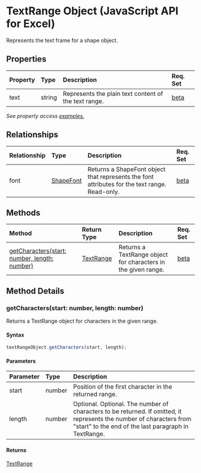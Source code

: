 # TextRange Object (JavaScript API for Excel)

Represents the text frame for a shape object.

## Properties

| Property	   | Type	|Description| Req. Set|
|:---------------|:--------|:----------|:----|
|text|string|Represents the plain text content of the text range.|[beta](../requirement-sets/excel-api-requirement-sets.md)|

_See property access [examples.](#property-access-examples)_

## Relationships
| Relationship | Type	|Description| Req. Set|
|:---------------|:--------|:----------|:----|
|font|[ShapeFont](shapefont.md)|Returns a ShapeFont object that represents the font attributes for the text range. Read-only.|[beta](../requirement-sets/excel-api-requirement-sets.md)|

## Methods

| Method		   | Return Type	|Description| Req. Set|
|:---------------|:--------|:----------|:----|
|[getCharacters(start: number, length: number)](#getcharactersstart-number-length-number)|[TextRange](textrange.md)|Returns a TextRange object for characters in the given range.|[beta](../requirement-sets/excel-api-requirement-sets.md)|

## Method Details


### getCharacters(start: number, length: number)
Returns a TextRange object for characters in the given range.

#### Syntax
```js
textRangeObject.getCharacters(start, length);
```

#### Parameters
| Parameter	   | Type	|Description|
|:---------------|:--------|:----------|
|start|number|Position of the first character in the returned range.|
|length|number|Optional. Optional. The number of characters to be returned. If omitted, it represents the number of characters from "start" to the end of the last paragraph in TextRange.|

#### Returns
[TextRange](textrange.md)
